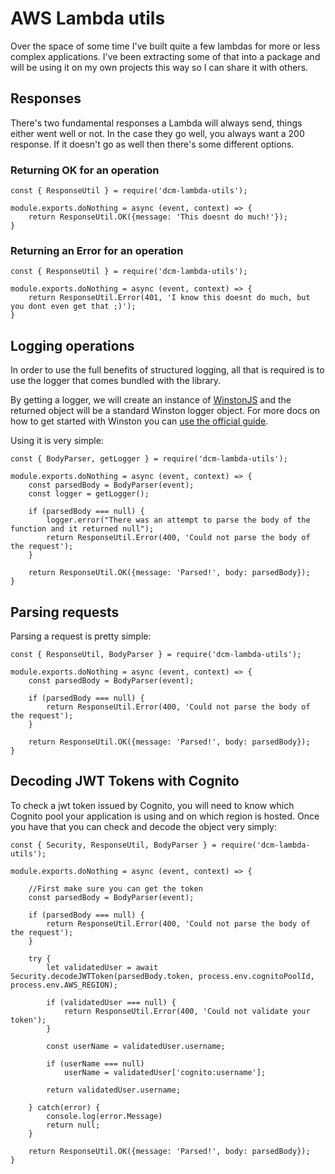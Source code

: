 # AWS Lambda utils

Over the space of some time I've built quite a few lambdas for more or less complex applications. I've been extracting some of that into a package and will be using it on my own projects this way so I can share it with others.


## Responses

There's two fundamental responses a Lambda will always send, things either went well or not. In the case they go well, you always want a 200 response. If it doesn't go as well then there's some different options. 

### Returning OK for an operation

```
const { ResponseUtil } = require('dcm-lambda-utils');

module.exports.doNothing = async (event, context) => {
    return ResponseUtil.OK({message: 'This doesnt do much!'});
}

```

### Returning an Error for an operation

```
const { ResponseUtil } = require('dcm-lambda-utils');

module.exports.doNothing = async (event, context) => {
    return ResponseUtil.Error(401, 'I know this doesnt do much, but you dont even get that ;)');
}

```

## Logging operations

In order to use the full benefits of structured logging, all that is required is to use the logger that comes bundled with the library. 

By getting a logger, we will create an instance of [WinstonJS](https://github.com/winstonjs/winston) and the returned object will be a standard Winston logger object. For more docs on how to get started with Winston you can [use the official guide](https://github.com/winstonjs/winston#quick-start). 

Using it is very simple:

```
const { BodyParser, getLogger } = require('dcm-lambda-utils');

module.exports.doNothing = async (event, context) => {
    const parsedBody = BodyParser(event);
    const logger = getLogger();

    if (parsedBody === null) {
        logger.error("There was an attempt to parse the body of the function and it returned null");
        return ResponseUtil.Error(400, 'Could not parse the body of the request');
    }
    
    return ResponseUtil.OK({message: 'Parsed!', body: parsedBody});
}

```

## Parsing requests

Parsing a request is pretty simple:

```
const { ResponseUtil, BodyParser } = require('dcm-lambda-utils');

module.exports.doNothing = async (event, context) => {
    const parsedBody = BodyParser(event);

    if (parsedBody === null) {
        return ResponseUtil.Error(400, 'Could not parse the body of the request');
    }
    
    return ResponseUtil.OK({message: 'Parsed!', body: parsedBody});
}

```

## Decoding JWT Tokens with Cognito

To check a jwt token issued by Cognito, you will need to know which Cognito pool your application is using and on which region is hosted. Once you have that you can check and decode the object very simply:


```
const { Security, ResponseUtil, BodyParser } = require('dcm-lambda-utils');

module.exports.doNothing = async (event, context) => {

    //First make sure you can get the token
    const parsedBody = BodyParser(event);

    if (parsedBody === null) {
        return ResponseUtil.Error(400, 'Could not parse the body of the request');
    }

    try {
        let validatedUser = await Security.decodeJWTToken(parsedBody.token, process.env.cognitoPoolId, process.env.AWS_REGION);

        if (validatedUser === null) {
            return ResponseUtil.Error(400, 'Could not validate your token');
        }

        const userName = validatedUser.username;

        if (userName === null) 
            userName = validatedUser['cognito:username'];
        
        return validatedUser.username;

    } catch(error) {
        console.log(error.Message)
        return null;
    }
    
    return ResponseUtil.OK({message: 'Parsed!', body: parsedBody});
}

```
